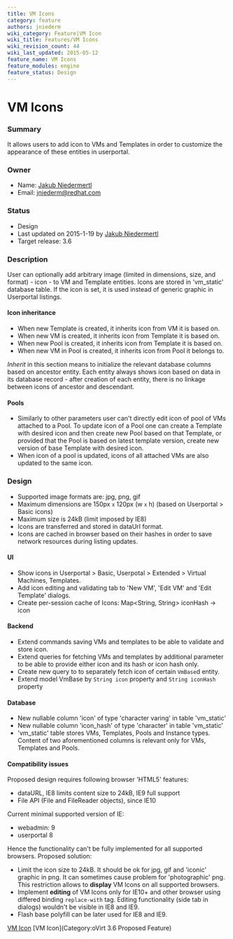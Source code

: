 ```yaml
---
title: VM Icons
category: feature
authors: jniederm
wiki_category: Feature|VM Icon
wiki_title: Features/VM Icons
wiki_revision_count: 44
wiki_last_updated: 2015-05-12
feature_name: VM Icons
feature_modules: engine
feature_status: Design
---
```


# VM Icons

### Summary

It allows users to add icon to VMs and Templates in order to customize the appearance of these entities in userportal.

### Owner

*   Name: [Jakub Niedermertl](User:jniederm)
*   Email: <jniederm@redhat.com>

### Status

*   Design
*   Last updated on 2015-1-19 by [Jakub Niedermertl](User:jniederm)
*   Target release: 3.6

### Description

User can optionally add arbitrary image (limited in dimensions, size, and format) - icon - to VM and Template entities. Icons are stored in 'vm_static' database table. If the icon is set, it is used instead of generic graphic in Userportal listings.

#### Icon inheritance

*   When new Template is created, it inherits icon from VM it is based on.
*   When new VM is created, it inherits icon from Template it is based on.
*   When new Pool is created, it inherits icon from Template it is based on.
*   When new VM in Pool is created, it inherits icon from Pool it belongs to.

*Inherit* in this section means to initialize the relevant database columns based on ancestor entity. Each entity always shows icon based on data in its database record - after creation of each entity, there is no linkage between icons of ancestor and descendant.

#### Pools

*   Similarly to other parameters user can't directly edit icon of pool of VMs attached to a Pool. To update icon of a Pool one can create a Template with desired icon and then create new Pool based on that Template, or provided that the Pool is based on latest template version, create new version of base Template with desired icon.
*   When icon of a pool is updated, icons of all attached VMs are also updated to the same icon.

### Design

*   Supported image formats are: jpg, png, gif
*   Maximum dimensions are 150px <small>x</small> 120px (w <small>x</small> h) (based on Userportal > Basic icons)
*   Maximum size is 24kB (limit imposed by IE8)
*   Icons are transferred and stored in dataUrl format.
*   Icons are cached in browser based on their hashes in order to save network resources during listing updates.

#### UI

*   Show icons in Userportal > Basic, Userpotal > Extended > Virtual Machines, Templates.
*   Add icon editing and validating tab to 'New VM', 'Edit VM' and 'Edit Template' dialogs.
*   Create per-session cache of Icons: Map<String, String> iconHash -> icon

#### Backend

*   Extend commands saving VMs and templates to be able to validate and store icon.
*   Extend queries for fetching VMs and templates by additional parameter to be able to provide either icon and its hash or icon hash only.
*   Create new query to to separately fetch icon of certain `VmBase`d entity.
*   Extend model VmBase by `String icon` property and `String iconHash` property

#### Database

*   New nullable column 'icon' of type 'character varing' in table 'vm_static'
*   New nullable column 'icon_hash' of type 'character' in table 'vm_static'
*   'vm_static' table stores VMs, Templates, Pools and Instance types. Content of two aforementioned columns is relevant only for VMs, Templates and Pools.

#### Compatibility issues

Proposed design requires following browser 'HTML5' features:

*   dataURL, IE8 limits content size to 24kB, IE9 full support
*   File API (File and FileReader objects), since IE10

Current minimal supported version of IE:

*   webadmin: 9
*   userportal 8

Hence the functionality can't be fully implemented for all supported browsers. Proposed solution:

*   Limit the icon size to 24kB. It should be ok for jpg, gif and 'iconic' graphic in png. It can sometimes cause problem for 'photographic' png. This restriction allows to **display** VM Icons on all supported browsers.
*   Implement **editing** of VM Icons only for IE10+ and other browser using differed binding `replace-with` tag. Editing functionality (side tab in dialogs) wouldn't be visible in IE8 and IE9.
*   Flash base polyfill can be later used for IE8 and IE9.

[VM Icon](Category:Feature) [VM Icon](Category:oVirt 3.6 Proposed Feature)
